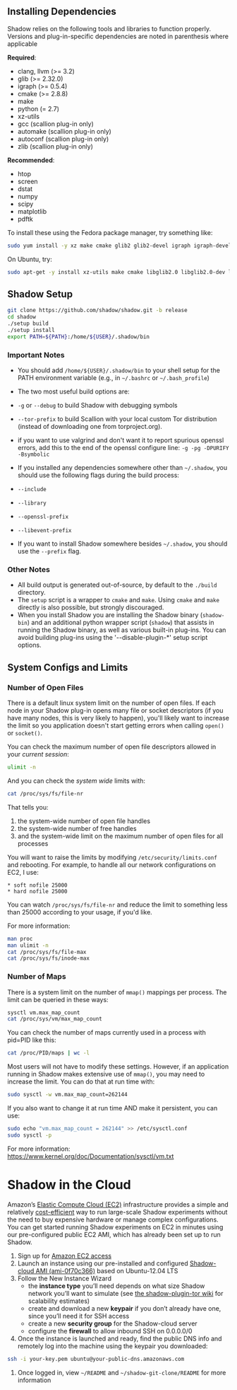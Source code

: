 ## Installing Dependencies

Shadow relies on the following tools and libraries to function properly. Versions and plug-in-specific dependencies are noted in parenthesis where applicable

**Required**:
* clang, llvm (>= 3.2)
* glib (>= 2.32.0)
* igraph (>= 0.5.4)
* cmake (>= 2.8.8)
* make
* python (= 2.7)
* xz-utils
* gcc (scallion plug-in only)
* automake (scallion plug-in only)
* autoconf (scallion plug-in only)
* zlib (scallion plug-in only)

**Recommended**:
* htop
* screen
* dstat
* numpy
* scipy
* matplotlib
* pdftk

To install these using the Fedora package manager, try something like:

```bash
sudo yum install -y xz make cmake glib2 glib2-devel igraph igraph-devel python htop screen dstat numpy scipy python-matplotlib pdftk libxml2-devel libxslt-devel git wget gcc-c++
```

On Ubuntu, try:

```bash
sudo apt-get -y install xz-utils make cmake libglib2.0 libglib2.0-dev libigraph0 libigraph0-dev dstat pdftk python2.7 python-matplotlib python-numpy python-scipy htop screen libxml2-dev libxslt-dev git
```

## Shadow Setup

```bash
git clone https://github.com/shadow/shadow.git -b release
cd shadow
./setup build
./setup install
export PATH=${PATH}:/home/${USER}/.shadow/bin
```

### Important Notes

+ You should add `/home/${USER}/.shadow/bin` to your shell setup for the PATH environment variable (e.g., in `~/.bashrc` or `~/.bash_profile`)

+ The two most useful build options are:  
 + `-g` or `--debug` to build Shadow with debugging symbols
 + `--tor-prefix` to build Scallion with your local custom Tor distribution (instead of downloading one from torproject.org).
 + if you want to use valgrind and don't want it to report spurious openssl errors, add this to the end of the openssl configure line: `-g -pg -DPURIFY -Bsymbolic`

+ If you installed any dependencies somewhere other than `~/.shadow`, you should use the following flags during the build process:
 + `--include`
 + `--library`
 + `--openssl-prefix`
 + `--libevent-prefix`

+ If you want to install Shadow somewhere besides `~/.shadow`, you should use the `--prefix` flag.

### Other Notes

+ All build output is generated out-of-source, by default to the `./build` directory.
+ The `setup` script is a wrapper to `cmake` and `make`. Using `cmake` and `make` directly is also possible, but strongly discouraged. 
+ When you install Shadow you are installing the Shadow binary (`shadow-bin`) and an additional python wrapper script (`shadow`) that assists in running the Shadow binary, as well as various built-in plug-ins. You can avoid building plug-ins using the '--disable-plugin-*' setup script options.

## System Configs and Limits

### Number of Open Files

There is a default linux system limit on the number of open files. If each node 
in your Shadow plug-in opens many file or socket descriptors (if you have many nodes, this is very likely to happen), you'll likely want to increase the limit so you application doesn't start getting errors when calling `open()` or `socket()`.

You can check the maximum number of open file descriptors allowed in your _current session_:
```bash
ulimit -n
```
And you can check the _system wide_ limits with:
```bash
cat /proc/sys/fs/file-nr
```
That tells you:
 1. the system-wide number of open file handles
 1. the system-wide number of free handles
 1. and the system-wide limit on the maximum number of open files for all processes

You will want to raise the limits by modifying `/etc/security/limits.conf` and rebooting.
For example, to handle all our network configurations on EC2, I use:
```
* soft nofile 25000
* hard nofile 25000
```
You can watch `/proc/sys/fs/file-nr` and reduce the limit to something less than 25000 according to your usage, if you'd like.

For more information:
```bash
man proc
man ulimit -n
cat /proc/sys/fs/file-max
cat /proc/sys/fs/inode-max
```

### Number of Maps

There is a system limit on the number of `mmap()` mappings per process. The limit can be queried in these ways:

```bash
sysctl vm.max_map_count
cat /proc/sys/vm/max_map_count
```

You can check the number of maps currently used in a process with pid=PID like this:

```bash
cat /proc/PID/maps | wc -l
```

Most users will not have to modify these settings. However, if an application running in Shadow makes extensive use of `mmap()`, you may need to increase the limit. You can do that at run time with:

```bash
sudo sysctl -w vm.max_map_count=262144
```

If you also want to change it at run time AND make it persistent, you can use:

```bash
sudo echo "vm.max_map_count = 262144" >> /etc/sysctl.conf
sudo sysctl -p
```

For more information:
https://www.kernel.org/doc/Documentation/sysctl/vm.txt

# Shadow in the Cloud

Amazon’s [Elastic Compute Cloud (EC2)](http://aws.amazon.com/ec2/) infrastructure provides a simple and relatively [cost-efficient](http://aws.amazon.com/ec2/#pricing) way to run large-scale Shadow experiments without the need to buy expensive hardware or manage complex configurations. You can get started running Shadow experiments on EC2 in minutes using our pre-configured public EC2 AMI, which has already been set up to run Shadow.

1. Sign up for [Amazon EC2 access](https://aws-portal.amazon.com/gp/aws/developer/registration)
1. Launch an instance using our pre-installed and configured [Shadow-cloud AMI (ami-0f70c366)](https://console.aws.amazon.com/ec2/home?region=us-east-1#launchAmi=ami-0f70c366) based on Ubuntu-12.04 LTS
1. Follow the New Instance Wizard
   + the **instance type** you’ll need depends on what size Shadow network you’ll want to simulate (see [the shadow-plugin-tor wiki](https://github.com/shadow/shadow-plugin-tor) for scalability estimates)
   + create and download a new **keypair** if you don’t already have one, since you’ll need it for SSH access
   + create a new **security group** for the Shadow-cloud server
   + configure the **firewall** to allow inbound SSH on 0.0.0.0/0
1. Once the instance is launched and ready, find the public DNS info and remotely log into the machine using the keypair you downloaded:
```bash
ssh -i your-key.pem ubuntu@your-public-dns.amazonaws.com
```
1. Once logged in, view `~/README` and `~/shadow-git-clone/README` for more information